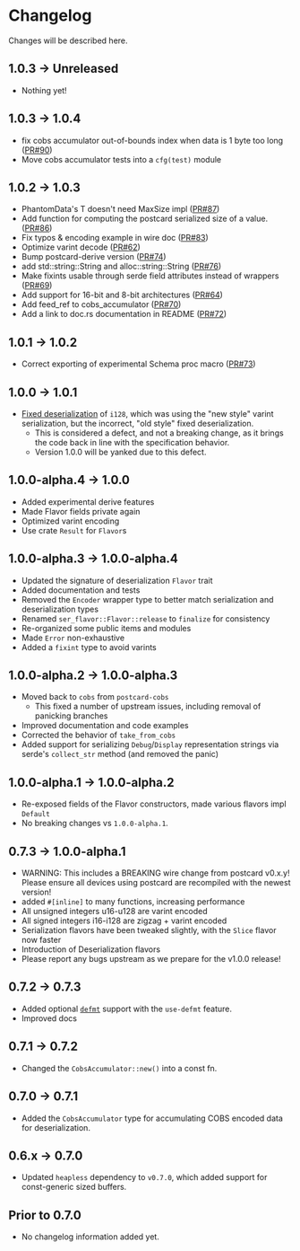 # Changelog

Changes will be described here.

## 1.0.3 -> Unreleased

* Nothing yet!

## 1.0.3 -> 1.0.4

* fix cobs accumulator out-of-bounds index when data is 1 byte too long ([PR#90])
* Move cobs accumulator tests into a `cfg(test)` module

[PR#90]: https://github.com/jamesmunns/postcard/pull/90

## 1.0.2 -> 1.0.3

* PhantomData's T doesn't need MaxSize impl ([PR#87])
* Add function for computing the postcard serialized size of a value. ([PR#86])
* Fix typos & encoding example in wire doc ([PR#83])
* Optimize varint decode ([PR#62])
* Bump postcard-derive version ([PR#74])
* add std::string::String and alloc::string::String ([PR#76])
* Make fixints usable through serde field attributes instead of wrappers ([PR#69])
* Add support for 16-bit and 8-bit architectures ([PR#64])
* Add feed_ref to cobs_accumulator ([PR#70])
* Add a link to doc.rs documentation in README ([PR#72])

[PR#87]: https://github.com/jamesmunns/postcard/pull/87
[PR#86]: https://github.com/jamesmunns/postcard/pull/86
[PR#83]: https://github.com/jamesmunns/postcard/pull/83
[PR#62]: https://github.com/jamesmunns/postcard/pull/62
[PR#74]: https://github.com/jamesmunns/postcard/pull/74
[PR#76]: https://github.com/jamesmunns/postcard/pull/76
[PR#69]: https://github.com/jamesmunns/postcard/pull/69
[PR#64]: https://github.com/jamesmunns/postcard/pull/64
[PR#70]: https://github.com/jamesmunns/postcard/pull/70
[PR#72]: https://github.com/jamesmunns/postcard/pull/72

## 1.0.1 -> 1.0.2

* Correct exporting of experimental Schema proc macro ([PR#73])

[PR#73]: https://github.com/jamesmunns/postcard/pull/73

## 1.0.0 -> 1.0.1

* [Fixed deserialization] of `i128`, which was using the "new style" varint serialization, but the incorrect, "old style" fixed deserialization.
    * This is considered a defect, and not a breaking change, as it brings the code back in line with the specification behavior.
    * Version 1.0.0 will be yanked due to this defect.

[Fixed deserialization]: https://github.com/jamesmunns/postcard/commit/70ea33a1ac7f82632697f4578002267eaf9095f5

## 1.0.0-alpha.4 -> 1.0.0

* Added experimental derive features
* Made Flavor fields private again
* Optimized varint encoding
* Use crate `Result` for `Flavor`s

## 1.0.0-alpha.3 -> 1.0.0-alpha.4

* Updated the signature of deserialization `Flavor` trait
* Added documentation and tests
* Removed the `Encoder` wrapper type to better match serialization and deserialization types
* Renamed `ser_flavor::Flavor::release` to `finalize` for consistency
* Re-organized some public items and modules
* Made `Error` non-exhaustive
* Added a `fixint` type to avoid varints

## 1.0.0-alpha.2 -> 1.0.0-alpha.3

* Moved back to `cobs` from `postcard-cobs`
    * This fixed a number of upstream issues, including removal of panicking branches
* Improved documentation and code examples
* Corrected the behavior of `take_from_cobs`
* Added support for serializing `Debug`/`Display` representation strings via serde's `collect_str` method (and removed the panic)

## 1.0.0-alpha.1 -> 1.0.0-alpha.2

* Re-exposed fields of the Flavor constructors, made various flavors impl `Default`
* No breaking changes vs `1.0.0-alpha.1`.

## 0.7.3 -> 1.0.0-alpha.1

* WARNING: This includes a BREAKING wire change from postcard v0.x.y! Please ensure
    all devices using postcard are recompiled with the newest version!
* added `#[inline]` to many functions, increasing performance
* All unsigned integers u16-u128 are varint encoded
* All signed integers i16-i128 are zigzag + varint encoded
* Serialization flavors have been tweaked slightly, with the `Slice` flavor now faster
* Introduction of Deserialization flavors
* Please report any bugs upstream as we prepare for the v1.0.0 release!

## 0.7.2 -> 0.7.3

* Added optional [`defmt`](https://crates.io/crates/defmt) support with the `use-defmt` feature.
* Improved docs

## 0.7.1 -> 0.7.2

* Changed the `CobsAccumulator::new()` into a const fn.

## 0.7.0 -> 0.7.1

* Added the `CobsAccumulator` type for accumulating COBS encoded data for deserialization.

## 0.6.x -> 0.7.0

* Updated `heapless` dependency to `v0.7.0`, which added support for const-generic sized buffers.

## Prior to 0.7.0

* No changelog information added yet.
